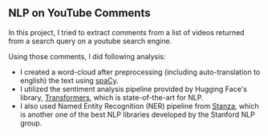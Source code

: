 ## NLP on YouTube Comments


In this project, I tried to extract comments from a list of videos returned from a search query on a youtube search engine. 

Using those comments, I did following analysis: 
- I created a word-cloud after preprocessing (including auto-translation to english) the text using [spaCy](https://spacy.io/).  
- I utilized the sentiment analysis pipeline provided by Hugging Face's library, [Transformers](https://github.com/huggingface/transformers), which is state-of-the-art for NLP.  
- I also used Named Entity Recognition (NER) pipeline from [Stanza](https://github.com/stanfordnlp/stanza), which is another one of the best NLP libraries developed by the Stanford NLP group. 

